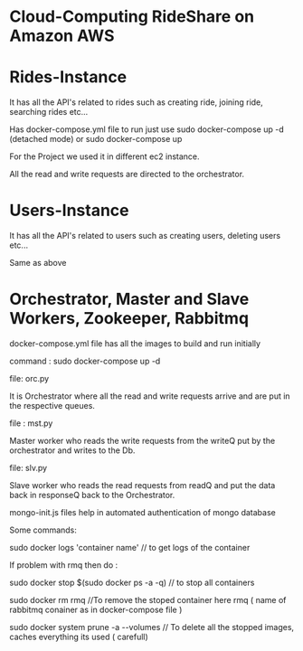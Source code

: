 # Cloud-Computing RideShare on Amazon AWS

# Rides-Instance
It has all the API's related to rides such as creating ride, joining ride, searching rides etc...

Has docker-compose.yml file to run just use sudo docker-compose up -d (detached mode) or sudo docker-compose up 

For the Project we used it in different ec2 instance.

All the read and write requests are directed to the orchestrator.

# Users-Instance
It has all the API's related to users such as creating users, deleting users etc...

Same as above

# Orchestrator, Master and Slave Workers, Zookeeper, Rabbitmq
docker-compose.yml file has all the images to build and run initially

command : sudo docker-compose up -d

file: orc.py 

It is Orchestrator where all the read and write requests arrive and are put in the respective
queues.

file : mst.py 

Master worker who reads the write requests from the writeQ put by the orchestrator 
and writes to the Db.

file: slv.py 

Slave worker who reads the read requests from readQ and put the data back in responseQ back to the
Orchestrator.

mongo-init.js files help in automated authentication of mongo database

Some commands:

sudo docker logs 'container name'     // to get logs of the container

If problem with rmq then do :

sudo docker stop $(sudo docker ps -a -q)    // to stop all containers

sudo docker rm rmq     //To remove the stoped container here rmq ( name of rabbitmq conainer as in docker-compose file )

sudo docker system prune -a --volumes      // To delete all the stopped images, caches everything its used ( carefull)
